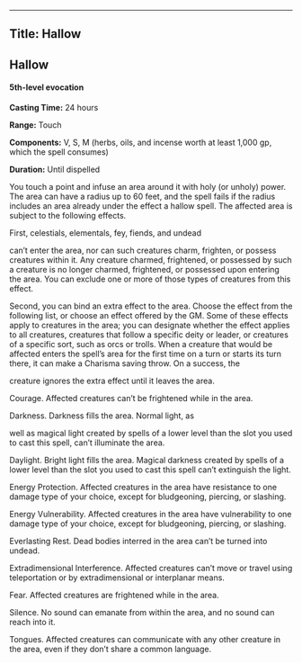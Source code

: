 -------------------------
Title: Hallow
-------------------------

## Hallow

#### 5th-level evocation


**Casting Time:** 24 hours

**Range:** Touch

**Components:** V, S, M (herbs, oils, and incense worth at
least 1,000 gp, which the spell consumes)

**Duration:** Until dispelled


You touch a point and infuse an area around it with holy (or unholy)
power. The area can have a radius up to 60 feet, and the spell fails if
the radius includes an area already under the effect a
hallow spell. The affected area is subject to the
following effects.

First, celestials, elementals, fey, fiends, and undead

can’t enter the area, nor can such creatures charm, frighten, or possess
creatures within it. Any creature charmed, frightened, or possessed by
such a creature is no longer charmed, frightened, or possessed upon
entering the area. You can exclude one or more of those types of
creatures from this effect.

Second, you can bind an extra effect to the area. Choose the effect from
the following list, or choose an effect offered by the GM. Some of these
effects apply to creatures in the area; you can designate whether the
effect applies to all creatures, creatures that follow a specific deity
or leader, or creatures of a specific sort, such as orcs or trolls. When
a creature that would be affected enters the spell’s area for the first
time on a turn or starts its turn there, it can make a Charisma saving
throw. On a success, the

creature ignores the extra effect until it leaves the area.

Courage. Affected creatures can’t be frightened while in
the area.

Darkness. Darkness fills the area. Normal light,
as

well as magical light created by spells of a lower level than the slot
you used to cast this spell, can’t illuminate the area.

Daylight. Bright light fills the area. Magical darkness
created by spells of a lower level than the slot you used to cast this
spell can’t extinguish the light.

Energy Protection. Affected creatures in the area have
resistance to one damage type of your choice, except for bludgeoning,
piercing, or slashing.

Energy Vulnerability. Affected creatures in the area
have vulnerability to one damage type of your choice, except for
bludgeoning, piercing, or slashing.

Everlasting Rest. Dead bodies interred in the area can’t
be turned into undead.

Extradimensional Interference. Affected creatures can’t
move or travel using teleportation or by extradimensional or interplanar
means.

Fear. Affected creatures are frightened while in the
area.

Silence. No sound can emanate from within the area, and
no sound can reach into it.

Tongues. Affected creatures can communicate with any
other creature in the area, even if they don’t share a common
language.


